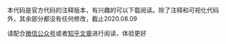 本代码是官方代码的注释版本，有兴趣的可以下载阅读。除了注释和可视化代码外，其余部分都没有任何修改，截止2020.08.09



请配合[微信公众号](https://mp.weixin.qq.com/s?__biz=MzUyMjE2MTE0Mw==&mid=2247491231&idx=1&sn=f977e9a0a0a93f0b6b8722a881c196e8&chksm=f9d14007cea6c91193d424d7e13767126d01ab421bff119f994c48cfc870a127fba9de4cf17a&mpshare=1&scene=1&srcid=0814INoD9iew57hpnXYVJwPt&sharer_sharetime=1597363225239&sharer_shareid=c553e41483c1830b4e61b371606920a5&exportkey=AdHs3j%2FP1UQtE%2FDSGoYVIRw%3D&pass_ticket=IuL0rmjnUBIudh8LY9JlGxO9o537c4MY9aNCnSiN1sRBdDL8S12dk3fN2XHaDUYH&wx_header=0#rd)或者[知乎文章](https://zhuanlan.zhihu.com/p/183838757)进行阅读，体验更好
